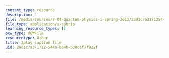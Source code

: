 ```yaml
---
content_type: resource
description: ''
file: /media/courses/8-04-quantum-physics-i-spring-2013/2ad1c7a31712544ab84bb38cef7f922f_mLe8YCnUed4.vtt
file_type: application/x-subrip
learning_resource_types: []
ocw_type: OCWFile
resourcetype: Other
title: 3play caption file
uid: 2ad1c7a3-1712-544a-b84b-b38cef7f922f
---
```

